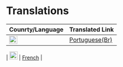 # Translations


| Counrty/Language            | Translated Link |
| -------------               | ------------- |
| <img title="Shqip" alt="Shqip" src="https://cdn.staticaly.com/gh/hjnilsson/country-flags/master/svg/pt.svg" width="22">                | [Portuguese(Br)](README.pt-br.md)   |

| <img title="Shqip" alt="Shqip" src="https://cdn.staticaly.com/gh/hjnilsson/country-flags/master/svg/fr.svg" width="22">                | [French](README.fr.md)   |

